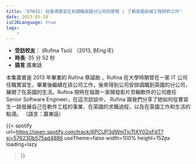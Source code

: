 ```yaml
---
title: "EP032: 從香港實習生到調職英國分公司的歷程 | 了解英國前端工程師的工作"
date: 2023-05-18
isCJKLanguage: true
tags:
    - 
---
```


- **受訪校友**： (Rufina Tsoi) （2013, BEng IE)
- **時長**: 35 分 52 秒
- **語言** 廣東話

<!--more-->

本集嘉賓是 2013 年畢業的 Rufina 蔡諾勛 。Rufina 在大學時期曾在一家 IT 公司任職實習生，畢業後繼續在該公司工作，後來得到公司安排調職到英國的分公司，展開了在英國的生活。Rufina 現時在倫敦一家開發影片剪輯軟件的公司擔任 Senior Software Engineer。在這次訪談中， Rufina 跟我們分享了她如何從實習生一路發展自己在軟件工程的事業、在英國的求職過程，以及在英國工作和生活的點滴。 （語言：廣東話）

{{< spotify 
  url=https://open.spotify.com/track/6PCUP3dWmTjcTtXY02oFdT?si=576230b575ad4886
  useTheme=false
  width=100%
  height=152px
  loading=lazy
>}}